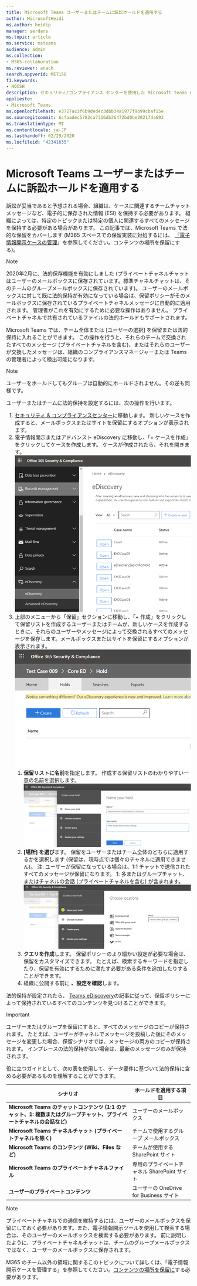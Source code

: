 ```yaml
---
title: Microsoft Teams ユーザーまたはチームに訴訟ホールドを適用する
author: MicrosoftHeidi
ms.author: heidip
manager: serdars
ms.topic: article
ms.service: msteams
audience: admin
ms.collection:
- M365-collaboration
ms.reviewer: anach
search.appverid: MET150
f1.keywords:
- NOCSH
description: セキュリティ/コンプライアンス センターを使用した Microsoft Teams のユーザーまたはチームへの訴訟ホールドの適用と、データ要件に基づいて訴訟ホールドを適用する必要のある項目について説明します。
appliesto:
- Microsoft Teams
ms.openlocfilehash: e3727ac3f6b9ded4c3dbb34a1977f9b99cbaf15e
ms.sourcegitcommit: 6cfaadec5782ca7316db36472bd0be20217da693
ms.translationtype: MT
ms.contentlocale: ja-JP
ms.lasthandoff: 02/29/2020
ms.locfileid: "42341635"
---
```

<a name="place-a-microsoft-teams-user-or-team-on-legal-hold"></a>Microsoft Teams ユーザーまたはチームに訴訟ホールドを適用する
==================================================

訴訟が妥当であると予想される場合、組織は、ケースに関連するチームチャットメッセージなど、電子的に保存された情報 (ESI) を保持する必要があります。 組織によっては、特定のトピックまたは特定の個人に関連するすべてのメッセージを保持する必要がある場合があります。 この記事では、Microsoft Teams で法的な保留をカバーします (M365 スペースでの保留実装に対処するには、 [「電子情報開示ケースの管理](https://docs.microsoft.com/microsoft-365/compliance/ediscovery-cases#step-4-place-content-locations-on-hold)」を参照してください。コンテンツの場所を保留にする)。

> [!NOTE]
> 2020年2月に、法的保存機能を有効にしました (プライベートチャネルチャットはユーザーのメールボックスに保存されています。標準チャネルチャットは、そのチームのグループメールボックスに保存されています)。 ユーザーのメールボックスに対して既に法的保持が有効になっている場合は、保留ポリシーがそのメールボックスに保存されているプライベートチャネルメッセージに自動的に適用されます。 管理者がこれを有効にするために必要な操作はありません。 プライベートチャネルで共有されているファイルの法的ホールドもサポートされます。

Microsoft Teams では、チーム全体または [ユーザーの選択] を保留または法的保持に入れることができます。 この操作を行うと、それらのチームで交換されたすべてのメッセージ (プライベートチャネルを含む)、またはそれらのユーザーが交換したメッセージは、組織のコンプライアンスマネージャーまたは Teams の管理者によって検出可能になります。

> [!NOTE]
> ユーザーをホールドしてもグループは自動的にホールドされません。その逆も同様です。

ユーザーまたはチームに法的保持を設定するには、次の操作を行います。

1. [セキュリティ & コンプライアンスセンター](https://go.microsoft.com/fwlink/?linkid=854628)に移動します。 新しいケースを作成すると、メールボックスまたはサイトを保留にするオプションが表示されます。
1. 電子情報開示またはアドバンスト eDiscovery に移動し、「+ ケースを作成」をクリックしてケースを作成します。 ケースが作成されたら、それを開きます。
![[ケースの作成] ボタンが表示された、Microsoft Teams の [電子情報開示] タブが選択されています。](media/LegalHold1.png)
1. 上部のメニューから「保留」セクションに移動し、「+ 作成」をクリックして保留リストを作成するユーザーまたはチームが、新しいケースを作成するときに、それらのユーザーやメッセージによって交換されるすべてのメッセージを保存します。メールボックスまたはサイトを保留にするオプションが表示されます。
![選択された [保留] タブとその下の [作成] ボタンを示す画像。](media/LegalHold2.png)
    1. **保留リストに名前**を指定します。 作成する保留リストのわかりやすい一意の名前を選択します。
![このスクリーンショットは [保留] タブの名前を示します。ここでは、作成している保留の名前と説明を入力できます。](media/LegalHold3.png)
    1. **[場所] を選び**ます。 保留をユーザーまたはチーム全体のどちらに適用するかを選択します (保留は、現時点では個々のチャネルに適用できません)。 注: ユーザーが保留になっている場合は、1:1 チャットで送信されたすべてのメッセージが保留になります。 1: 多またはグループチャット、またはチャネルの会話 (プライベートチャネルを含む) が含まれます。
    ![ここでは、[新しい保留を作成する] の [場所の選択] セクションがあります。ここでは、Microsoft Teams など、保留を適用する M365 オプションを決定することができます。](media/LegalHold4.png)
    1. **クエリを作成**します。 保留ポリシーのより細かい設定が必要な場合は、保留をカスタマイズできます。 たとえば、検索するキーワードを指定したり、保留を有効にするために満たす必要がある条件を追加したりすることができます。
    1. 組織に公開する前に **、設定を確認**します。

法的保持が設定されたら、 [Teams eDiscovery](eDiscovery-investigation.md)の記事に従って、保留ポリシーによって保持されているすべてのコンテンツを見つけることができます。

> [!IMPORTANT]
> ユーザーまたはグループを保留にすると、すべてのメッセージのコピーが保持されます。 たとえば、ユーザーがチャネルでメッセージを投稿した後にそのメッセージを変更した場合、保留シナリオでは、メッセージの両方のコピーが保持されます。 インプレースの法的保持がない場合は、最新のメッセージのみが保持されます。

役に立つガイドとして、次の表を使用して、データ要件に基づいて法的保持に含める必要があるものを理解することができます。

|シナリオ  |ホールドを適用する項目  |
|---------|---------|
|**Microsoft Teams のチャットコンテンツ (1:1 のチャット、1: 複数またはグループチャット、プライベートチャネルの会話など)**     |ユーザーのメールボックス         |
|**Microsoft Teams チャネルチャット (プライベートチャネルを除く)**    |チームで使用するグループ メールボックス         |
|**Microsoft Teams のコンテンツ (Wiki、Files など)**     |チームが使用する SharePoint サイト         |
|**Microsoft Teams のプライベートチャネルファイル**     |専用のプライベートチャネル SharePoint サイト     |
|**ユーザーのプライベートコンテンツ**     |ユーザーの OneDrive for Business サイト         |

> [!NOTE]
> プライベートチャネルでの通信を維持するには、ユーザーのメールボックスを保留にしておく必要があります。また、電子情報開示ツールを使用して検索する場合は、そのユーザーのメールボックスを検索する必要があります。 前に説明したように、プライベートチャネルチャットは、チームのグループメールボックスではなく、ユーザーのメールボックスに保存されます。

M365 のチーム以外の領域に関するこのトピックについて詳しくは、「電子情報開示ケースを管理する」を参照してください。[コンテンツの場所を保留に](https://docs.microsoft.com/microsoft-365/compliance/ediscovery-cases#step-4-place-content-locations-on-hold)する必要があります。
